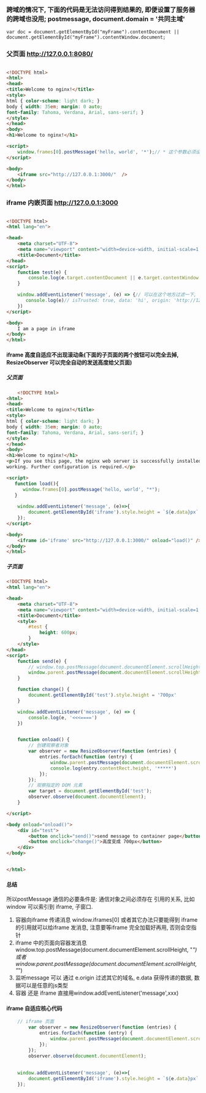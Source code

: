 
### 跨域的情况下, 下面的代码是无法访问得到结果的, 即便设置了服务器的跨域也没用; postmessage, document.domain = '共同主域' 
```
var doc = document.getElementById("myFrame").contentDocument || document.getElementById("myFrame").contentWindow.document;
```


### 父页面 http://127.0.0.1:8080/
```html

<!DOCTYPE html>
<html>
<head>
<title>Welcome to nginx!</title>
<style>
html { color-scheme: light dark; }
body { width: 35em; margin: 0 auto;
font-family: Tahoma, Verdana, Arial, sans-serif; }
</style>
</head>
<body>
<h1>Welcome to nginx!</h1>

<script>
    window.frames[0].postMessage('hello, world', '*');// * 这个参数必须设置不然发不出去; 设置有两个值: *  和  ```http://127.0.0.1:3000``` 必须把协议IP端口都写清楚 可以保证发送成功
</script>

<body>
    <iframe src="http://127.0.0.1:3000/"  />
</body>
</html>
```

### iframe 内嵌页面 http://127.0.0.1:3000
```html

<!DOCTYPE html>
<html lang="en">

<head>
    <meta charset="UTF-8">
    <meta name="viewport" content="width=device-width, initial-scale=1.0">
    <title>Document</title>
</head>
<script>
    function test(e) {
        console.log(e.target.contentDocument || e.target.contentWindow.document)
    }

    window.addEventListener('message', (e) => {// 可以在这个地方过滤一下, 不是所有的容器页面都可以发信息过来
       console.log(e)// isTrusted: true, data: 'hi', origin: 'http://127.0.0.1:8080', lastEventId: '', source: Window, // 这个打印也只有在容器页面可以打印, 如果单独打开容器里面的页面是不会打印的
    })
</script>

<body>
    I am a page in iframe
</body>
</html>
```

#### iframe 高度自适应不出现滚动条(下面的子页面的两个按钮可以完全去掉, ResizeObserver 可以完全自动的发送高度给父页面)
##### 父页面
```html
    <!DOCTYPE html>
<html>
<head>
<title>Welcome to nginx!</title>
<style>
html { color-scheme: light dark; }
body { width: 35em; margin: 0 auto;
font-family: Tahoma, Verdana, Arial, sans-serif; }
</style>
</head>
<body>
<h1>Welcome to nginx!</h1>
<p>If you see this page, the nginx web server is successfully installed and
working. Further configuration is required.</p>

<script>
   function load(){
      window.frames[0].postMessage('hello, world', "*");
   }
   
	window.addEventListener('message', (e)=>{
		document.getElementById('iframe').style.height = `${e.data}px`
	});
</script>

<body>
    <iframe id='iframe' src="http://127.0.0.1:3000/" onload="load()" />
</body>
</html>
```


##### 子页面
```html
<!DOCTYPE html>
<html lang="en">

<head>
    <meta charset="UTF-8">
    <meta name="viewport" content="width=device-width, initial-scale=1.0">
    <title>Document</title>
    <style>
        #test {
            height: 600px;
        }
    </style>
</head>
<script>
    function send(e) {
        // window.top.postMessage(document.documentElement.scrollHeight, "*")
        window.parent.postMessage(document.documentElement.scrollHeight, "*")
    }

    function change() {
        document.getElementById('test').style.height = '700px'
    }

    window.addEventListener('message', (e) => {
        console.log(e, '<<<====')
    })


    function onload() {
        // 创建观察者对象
        var observer = new ResizeObserver(function (entries) {
            entries.forEach(function (entry) {
                window.parent.postMessage(document.documentElement.scrollHeight, "*")
                console.log(entry.contentRect.height, '*****')
            });
        });
        // 观察指定的 DOM 元素
        var target = document.getElementById('test');
        observer.observe(document.documentElement);
    }

</script>

<body onload="onload()">
    <div id="test">
        <button onclick="send()">send message to container page</button>
        <button onclick="change()">高度变成 700px</button>
    </div>
</body>


</html>
```

####  总结
所以postMessage 通信的必要条件是: 通信对象之间必须存在 引用的关系, 比如 window 可以索引到 iframe, 子窗口. 
1. 容器向iframe 传递消息 window.iframes[0] 或者其它办法只要能得到 iframe 的引用就可以给iframe 发消息, 注意要等iframe 完全加载好再用, 否则会空指针
2. iframe 中的页面向容器发消息  window.top.postMessage(document.documentElement.scrollHeight, "*")    或者  window.parent.postMessage(document.documentElement.scrollHeight, "*") 
3. 监听message 可以 通过 e.origin 过滤其它的域名, e.data 获得传递的数据, 数据可以是任意的js类型
4. 容器 还是 iframe 直接用window.addEventListener('message',xxx)
#### iframe 自适应核心代码
```js
	// iframe 页面
        var observer = new ResizeObserver(function (entries) {
            entries.forEach(function (entry) {
                window.parent.postMessage(document.documentElement.scrollHeight, "*")
            });
        });
        observer.observe(document.documentElement);
	
	
	window.addEventListener('message', (e)=>{
		document.getElementById('iframe').style.height = `${e.data}px`
	});

```

